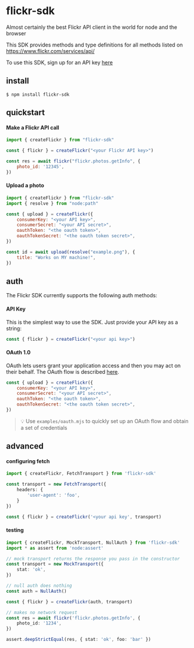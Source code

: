 # flickr-sdk

Almost certainly the best Flickr API client in the world for node and the browser

This SDK provides methods and type definitions for all methods listed on https://www.flickr.com/services/api/

To use this SDK, sign up for an API key [here][api key]

## install

```
$ npm install flickr-sdk
```

## quickstart

#### Make a Flickr API call

```js
import { createFlickr } from "flickr-sdk"

const { flickr } = createFlickr("<your Flickr API key>")

const res = await flickr("flickr.photos.getInfo", {
    photo_id: '12345',
})
```

#### Upload a photo

```js
import { createFlickr } from "flickr-sdk"
import { resolve } from "node:path"

const { upload } = createFlickr({
    consumerKey: "<your API key>",
    consumerSecret: "<your API secret>",
    oauthToken: "<the oauth token>",
    oauthTokenSecret: "<the oauth token secret>",
})

const id = await upload(resolve("example.png"), {
    title: "Works on MY machine!",
})
```

## auth

The Flickr SDK currently supports the following auth methods:

#### API Key

This is the simplest way to use the SDK. Just provide your API key as a string:

```js
const { flickr } = createFlickr("<your api key>")
```
#### OAuth 1.0

OAuth lets users grant your application access and then you may act on their
behalf. The OAuth flow is described [here][oauth].

```js
const { upload } = createFlickr({
    consumerKey: "<your API key>",
    consumerSecret: "<your API secret>",
    oauthToken: "<the oauth token>",
    oauthTokenSecret: "<the oauth token secret>",
})
```

> 💡 Use `examples/oauth.mjs` to quickly set up an OAuth flow and obtain a
> set of credentials

## advanced

#### configuring fetch

```ts
import { createFlickr, FetchTransport } from 'flickr-sdk'

const transport = new FetchTransport({
    headers: {
        'user-agent': 'foo',
    }
})

const { flickr } = createFlickr('<your api key', transport)
```

#### testing

```ts
import { createFlickr, MockTransport, NullAuth } from 'flickr-sdk'
import * as assert from 'node:assert'

// mock transport returns the response you pass in the constructor
const transport = new MockTransport({
    stat: 'ok',
})

// null auth does nothing
const auth = NullAuth()

const { flickr } = createFlickr(auth, transport)

// makes no network request
const res = await flickr('flickr.photos.getInfo', {
    photo_id: '1234',
})

assert.deepStrictEqual(res, { stat: 'ok', foo: 'bar' })
```

[api key]: https://www.flickr.com/services/apps/create/
[oauth]: https://www.flickr.com/services/api/auth.oauth.html
